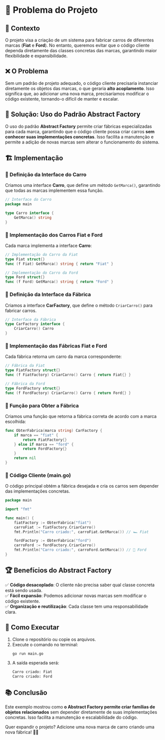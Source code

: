 # 🚗 Problema do Projeto

## 📌 Contexto
O projeto visa a criação de um sistema para fabricar carros de diferentes marcas (**Fiat** e **Ford**). No entanto, queremos evitar que o código cliente dependa diretamente das classes concretas das marcas, garantindo maior flexibilidade e expansibilidade.

## ❌ O Problema
Sem um padrão de projeto adequado, o código cliente precisaria instanciar diretamente os objetos das marcas, o que geraria **alto acoplamento**. Isso significa que, ao adicionar uma nova marca, precisaríamos modificar o código existente, tornando-o difícil de manter e escalar.

## 🎯 Solução: Uso do Padrão Abstract Factory
O uso do padrão **Abstract Factory** permite criar fábricas especializadas para cada marca, garantindo que o código cliente possa criar carros **sem conhecer suas implementações concretas**. Isso facilita a manutenção e permite a adição de novas marcas sem alterar o funcionamento do sistema.

## 🏗️ Implementação

### 🔹 Definição da Interface do Carro
Criamos uma interface **Carro**, que define um método `GetMarca()`, garantindo que todas as marcas implementem essa função.

```go
// Interface do Carro
package main

type Carro interface {
    GetMarca() string
}
```

### 🔹 Implementação dos Carros Fiat e Ford
Cada marca implementa a interface **Carro**:

```go
// Implementação do Carro da Fiat
type Fiat struct{}
func (f Fiat) GetMarca() string { return "Fiat" }

// Implementação do Carro da Ford
type Ford struct{}
func (f Ford) GetMarca() string { return "Ford" }
```

### 🔹 Definição da Interface da Fábrica
Criamos a interface **CarFactory**, que define o método `CriarCarro()` para fabricar carros.

```go
// Interface da Fábrica
type CarFactory interface {
    CriarCarro() Carro
}
```

### 🔹 Implementação das Fábricas Fiat e Ford
Cada fábrica retorna um carro da marca correspondente:

```go
// Fábrica da Fiat
type FiatFactory struct{}
func (f FiatFactory) CriarCarro() Carro { return Fiat{} }

// Fábrica da Ford
type FordFactory struct{}
func (f FordFactory) CriarCarro() Carro { return Ford{} }
```

### 🔹 Função para Obter a Fábrica
Criamos uma função que retorna a fábrica correta de acordo com a marca escolhida:

```go
func ObterFabrica(marca string) CarFactory {
    if marca == "fiat" {
        return FiatFactory{}
    } else if marca == "ford" {
        return FordFactory{}
    }
    return nil
}
```

### 🔹 Código Cliente (main.go)
O código principal obtém a fábrica desejada e cria os carros sem depender das implementações concretas.

```go
package main

import "fmt"

func main() {
    fiatFactory := ObterFabrica("fiat")
    carroFiat := fiatFactory.CriarCarro()
    fmt.Println("Carro criado:", carroFiat.GetMarca()) // 🏎️ Fiat

    fordFactory := ObterFabrica("ford")
    carroFord := fordFactory.CriarCarro()
    fmt.Println("Carro criado:", carroFord.GetMarca()) // 🚗 Ford
}
```

## 🏆 Benefícios do Abstract Factory
✅ **Código desacoplado**: O cliente não precisa saber qual classe concreta está sendo usada.  
✅ **Fácil expansão**: Podemos adicionar novas marcas sem modificar o código existente.  
✅ **Organização e reutilização**: Cada classe tem uma responsabilidade clara.  

## 🚀 Como Executar
1. Clone o repositório ou copie os arquivos.
2. Execute o comando no terminal:
   ```sh
   go run main.go
   ```
3. A saída esperada será:
   ```sh
   Carro criado: Fiat
   Carro criado: Ford
   ```

## 📚 Conclusão
Este exemplo mostrou como **o Abstract Factory permite criar famílias de objetos relacionados** sem depender diretamente de suas implementações concretas. Isso facilita a manutenção e escalabilidade do código.  

Quer expandir o projeto? Adicione uma nova marca de carro criando uma nova fábrica! 🚗💨

